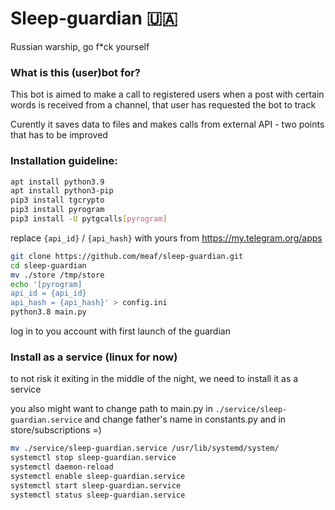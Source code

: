 # Sleep-guardian 🇺🇦
Russian warship, go f*ck yourself

### What is this (user)bot for?
This bot is aimed to make a call to registered users when a post with certain words is received from a channel, that user has requested the bot to track  

Curently it saves data to files and  makes calls from external API - two points that has to be improved 
### Installation guideline: 

```bash
apt install python3.9
apt install python3-pip
pip3 install tgcrypto
pip3 install pyrogram
pip3 install -U pytgcalls[pyrogram]
```

replace `{api_id}` / `{api_hash}` with yours from https://my.telegram.org/apps
```bash
git clone https://github.com/meaf/sleep-guardian.git
cd sleep-guardian
mv ./store /tmp/store
echo '[pyrogram]
api_id = {api_id}
api_hash = {api_hash}' > config.ini
python3.8 main.py
``` 
log in to you account with first launch of the guardian


###  Install as a service (linux for now)
to not risk it exiting in the middle of the night, we need to install it as a service

you also might want to change path to main.py in `./service/sleep-guardian.service` and change father's name in constants.py and in store/subscriptions =) 
```bash
mv ./service/sleep-guardian.service /usr/lib/systemd/system/
systemctl stop sleep-guardian.service
systemctl daemon-reload
systemctl enable sleep-guardian.service
systemctl start sleep-guardian.service
systemctl status sleep-guardian.service
```